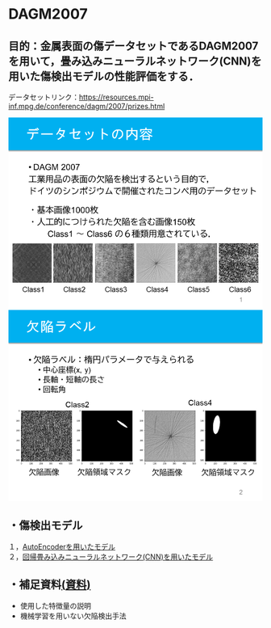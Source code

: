 # DAGM2007
## 目的：金属表面の傷データセットであるDAGM2007を用いて，畳み込みニューラルネットワーク(CNN)を用いた傷検出モデルの性能評価をする．
データセットリンク：https://resources.mpi-inf.mpg.de/conference/dagm/2007/prizes.html  
  
![1](https://github.com/kentaro-fujita/DAGM2007/blob/master/スライド画像/Top_1.PNG)
![2](https://github.com/kentaro-fujita/DAGM2007/blob/master/スライド画像/Top_2.PNG)
  
## ・傷検出モデル
１，[AutoEncoderを用いたモデル](https://github.com/kentaro-fujita/DAGM2007/blob/master/AutoEncoder)  
２，[回帰畳み込みニューラルネットワーク(CNN)を用いたモデル](https://github.com/kentaro-fujita/DAGM2007/blob/master/回帰CNN) 
  
## ・補足資料[(**資料**)](https://github.com/kentaro-fujita/DAGM2007/blob/master/補足資料.pdf)  
* 使用した特徴量の説明
* 機械学習を用いない欠陥検出手法
